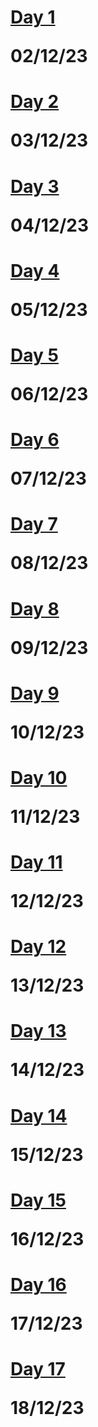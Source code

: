 # [Day 1](https://github.com/RapidCoders/Coding-Practice/tree/main/DAY_01) <p>02/12/23<p>
# [Day 2](https://github.com/RapidCoders/Coding-Practice/tree/main/DAY_02) <p>03/12/23<p>
# [Day 3](https://github.com/RapidCoders/Coding-Practice/tree/main/DAY_03) <p>04/12/23<p>
# [Day 4](https://github.com/RapidCoders/Coding-Practice/tree/main/DAY_04) <p>05/12/23<p>
# [Day 5](https://github.com/RapidCoders/Coding-Practice/tree/main/DAY_05) <p>06/12/23<p>
# [Day 6](https://github.com/RapidCoders/Coding-Practice/tree/main/DAY_06) <p>07/12/23<p>
# [Day 7](https://github.com/RapidCoders/Coding-Practice/tree/main/DAY_07) <p>08/12/23<p>
# [Day 8](https://github.com/RapidCoders/Coding-Practice/tree/main/DAY_08) <p>09/12/23<p>
# [Day 9](https://github.com/RapidCoders/Coding-Practice/tree/main/DAY_09) <p>10/12/23<p>
# [Day 10](https://github.com/RapidCoders/Coding-Practice/tree/main/DAY_10) <p>11/12/23<p>
# [Day 11](https://github.com/RapidCoders/Coding-Practice/tree/main/DAY_11) <p>12/12/23<p>
# [Day 12](https://github.com/RapidCoders/Coding-Practice/tree/main/DAY_12) <p>13/12/23<p>
# [Day 13](https://github.com/RapidCoders/Coding-Practice/tree/main/DAY_13) <p>14/12/23<p>
# [Day 14](https://github.com/RapidCoders/Coding-Practice/tree/main/DAY_14) <p>15/12/23<p>
# [Day 15](https://github.com/RapidCoders/Coding-Practice/tree/main/DAY_15) <p>16/12/23<p>
# [Day 16](https://github.com/RapidCoders/Coding-Practice/tree/main/DAY_16) <p>17/12/23<p>
# [Day 17](https://github.com/RapidCoders/Coding-Practice/tree/main/DAY_17) <p>18/12/23<p>

